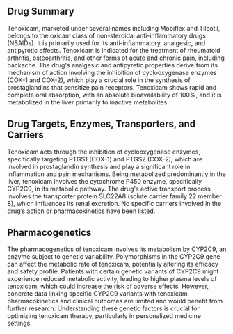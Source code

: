## Drug Summary
Tenoxicam, marketed under several names including Mobiflex and Tilcotil, belongs to the oxicam class of non-steroidal anti-inflammatory drugs (NSAIDs). It is primarily used for its anti-inflammatory, analgesic, and antipyretic effects. Tenoxicam is indicated for the treatment of rheumatoid arthritis, osteoarthritis, and other forms of acute and chronic pain, including backache. The drug's analgesic and antipyretic properties derive from its mechanism of action involving the inhibition of cyclooxygenase enzymes (COX-1 and COX-2), which play a crucial role in the synthesis of prostaglandins that sensitize pain receptors. Tenoxicam shows rapid and complete oral absorption, with an absolute bioavailability of 100%, and it is metabolized in the liver primarily to inactive metabolites.

## Drug Targets, Enzymes, Transporters, and Carriers
Tenoxicam acts through the inhibition of cyclooxygenase enzymes, specifically targeting PTGS1 (COX-1) and PTGS2 (COX-2), which are involved in prostaglandin synthesis and play a significant role in inflammation and pain mechanisms. Being metabolized predominantly in the liver, tenoxicam involves the cytochrome P450 enzyme, specifically CYP2C9, in its metabolic pathway. The drug's active transport process involves the transporter protein SLC22A8 (solute carrier family 22 member 8), which influences its renal excretion. No specific carriers involved in the drug’s action or pharmacokinetics have been listed.

## Pharmacogenetics
The pharmacogenetics of tenoxicam involves its metabolism by CYP2C9, an enzyme subject to genetic variability. Polymorphisms in the CYP2C9 gene can affect the metabolic rate of tenoxicam, potentially altering its efficacy and safety profile. Patients with certain genetic variants of CYP2C9 might experience reduced metabolic activity, leading to higher plasma levels of tenoxicam, which could increase the risk of adverse effects. However, concrete data linking specific CYP2C9 variants with tenoxicam pharmacokinetics and clinical outcomes are limited and would benefit from further research. Understanding these genetic factors is crucial for optimizing tenoxicam therapy, particularly in personalized medicine settings.
